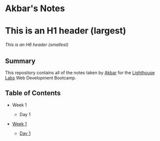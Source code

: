 # Akbar's Notes

# This is an H1 header (largest)
###### This is an H6 header (smallest)


## Summary 

This repository contains all of the notes taken by [Akbar](https://github.com/mhakbar) for the [Lighthouse Labs](https://www.lighthouselabs.ca/) Web Development Bootcamp.

## Table of Contents
* Week 1
  * Day 1


* [Week 1](/Week_1)
  * [Day 1](/Week_1/Day_1)
